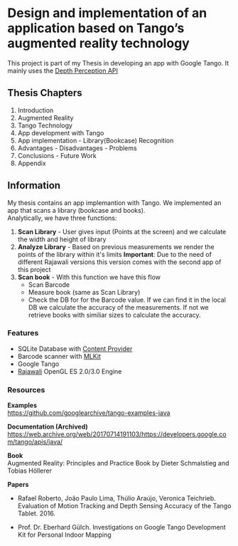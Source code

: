 # Design and implementation of an application based on Tango’s augmented reality technology
This project is part of my Thesis in developing an app with Google Tango. It mainly uses the [Depth Perception API](https://web.archive.org/web/20170326060429/https://developers.google.com/tango/overview/depth-perception)

## Thesis Chapters
1. Introduction
2. Augmented Reality
3. Tango Technology
4. App development with Tango
5. App implementation - Library(Bookcase) Recognition
6. Advantages - Disadvantages - Problems
7. Conclusions - Future Work
8. Appendix

## Information
My thesis contains an app implemantion with Tango. We implemented an app that scans a library (bookcase and books).  
Analytically, we have three functions:
1. **Scan Library** - User gives input (Points at the screen) and we calculate the width and height of library
2. **Analyze Library** - Based on previous measurements we render the points of the library within it's limits
  **Important**: Due to the need of different Rajawali versions this version comes with the second app of this project
3. **Scan book** - With this function we have this flow
    - Scan Barcode
    - Measure book (same as Scan Library)
    - Check the DB for for the Barcode value. If we can find it in the local DB we calculate the accuracy of the measurements.
    If not we retrieve books with similiar sizes to calculate the accuracy.

### Features
- SQLite Database with [Content Provider](https://developer.android.com/guide/topics/providers/content-providers)
- Barcode scanner with [MLKit](https://developers.google.com/ml-kit/)
- Google Tango
- [Rajawali](https://github.com/Rajawali/Rajawali) OpenGL ES 2.0/3.0 Engine

### Resources
**Examples**  
https://github.com/googlearchive/tango-examples-java

**Documentation (Archived)**  
https://web.archive.org/web/20170714191103/https://developers.google.com/tango/apis/java/

**Book**  
Augmented Reality: Principles and Practice Book by Dieter Schmalstieg and Tobias Höllerer

**Papers**  
- Rafael Roberto, João Paulo Lima, Thúlio Araújo, Veronica Teichrieb. Evaluation of Motion Tracking and Depth Sensing Accuracy of the Tango Tablet. 2016.

- Prof. Dr. Eberhard Gülch. Investigations on Google Tango Development Kit for Personal Indoor Mapping
